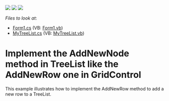 <!-- default badges list -->
![](https://img.shields.io/endpoint?url=https://codecentral.devexpress.com/api/v1/VersionRange/128638391/11.2.13%2B)
[![](https://img.shields.io/badge/Open_in_DevExpress_Support_Center-FF7200?style=flat-square&logo=DevExpress&logoColor=white)](https://supportcenter.devexpress.com/ticket/details/E4190)
[![](https://img.shields.io/badge/📖_How_to_use_DevExpress_Examples-e9f6fc?style=flat-square)](https://docs.devexpress.com/GeneralInformation/403183)
<!-- default badges end -->
<!-- default file list -->
*Files to look at*:

* [Form1.cs](./CS/WindowsFormsApplication1/Form1.cs) (VB: [Form1.vb](./VB/WindowsFormsApplication1/Form1.vb))
* [MyTreeList.cs](./CS/WindowsFormsApplication1/MyTreeList.cs) (VB: [MyTreeList.vb](./VB/WindowsFormsApplication1/MyTreeList.vb))
<!-- default file list end -->
# Implement the AddNewNode method in TreeList like the AddNewRow one in GridControl


<p>This example illustrates how to implement the AddNewRow method to add a new row to a TreeList.</p>

<br/>


